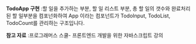 **TodoApp 구현**
:할 일을 추가하는 부분, 할 일 리스트 부분, 총 할 일의 갯수와 완료처리된 할 일부분을 컴포넌화하여 
App 이라는 컴포넌트가 TodoInput, TodoList, TodoCount를 관리하는 구조입니다.


**참고 자료**
:프로그래머스 스쿨- 프론트엔드 개발을 위한 자바스크립트 강의





